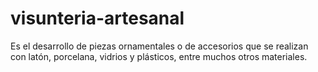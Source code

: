 # visunteria-artesanal
 Es el desarrollo de piezas ornamentales o de accesorios que se realizan con latón, porcelana, vidrios y plásticos, entre muchos otros materiales.
